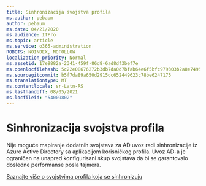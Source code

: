 ```yaml
---
title: Sinhronizacija svojstva profila
ms.author: pebaum
author: pebaum
ms.date: 04/21/2020
ms.audience: ITPro
ms.topic: article
ms.service: o365-administration
ROBOTS: NOINDEX, NOFOLLOW
localization_priority: Normal
ms.assetid: 17e9882a-2341-459f-86d8-6ad8df3bef7e
ms.openlocfilehash: 5c22e08676272b3db7da0d7bfab64e6f5bfc979303b2a8e74958cd24c7007443
ms.sourcegitcommit: b5f7da89a650d2915dc652449623c78be6247175
ms.translationtype: MT
ms.contentlocale: sr-Latn-RS
ms.lasthandoff: 08/05/2021
ms.locfileid: "54009802"
---
```

# <a name="profile-property-synchronization"></a>Sinhronizacija svojstva profila

Nije moguće mapiranje dodatnih svojstava za AD uvoz radi sinhronizacije iz Azure Active Directory sa aplikacijom korisničkog profila. Uvoz AD-a je ograničen na unapred konfigurisani skup svojstava da bi se garantovalo dosledne performanse posla tajmera.
  
[Saznajte više o svojstvima profila koja se sinhronizuju](https://go.microsoft.com/fwlink/?linkid=875671)
  

